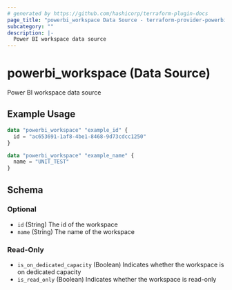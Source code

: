 ```yaml
---
# generated by https://github.com/hashicorp/terraform-plugin-docs
page_title: "powerbi_workspace Data Source - terraform-provider-powerbi"
subcategory: ""
description: |-
  Power BI workspace data source
---
```


# powerbi_workspace (Data Source)

Power BI workspace data source

## Example Usage

```terraform
data "powerbi_workspace" "example_id" {
  id = "ac653691-1af8-4be1-8468-9d73cdcc1250"
}

data "powerbi_workspace" "example_name" {
  name = "UNIT_TEST"
}
```

<!-- schema generated by tfplugindocs -->
## Schema

### Optional

- `id` (String) The id of the workspace
- `name` (String) The name of the workspace

### Read-Only

- `is_on_dedicated_capacity` (Boolean) Indicates whether the workspace is on dedicated capacity
- `is_read_only` (Boolean) Indicates whether the workspace is read-only
